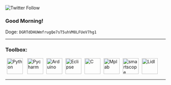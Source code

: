 ![Twitter Follow](https://img.shields.io/twitter/follow/carrot_888?color=orange&style=flat-square)
### Good Morning!

Doge: <code>DGRTdDHUWmfrugQe7sT5uhVM8LFUeV7hg1</code>

---

### Toolbox:

<img src="https://seeklogo.com/images/P/python-logo-A32636CAA3-seeklogo.com.png" alt="Python" width="50" height="50" hspace="5"/> <img src="https://seeklogo.com/images/P/pycharm-logo-51B1427388-seeklogo.com.png" alt="Pycharm" width="50" height="50" hspace="5"/><img src="https://seeklogo.com/images/A/arduino-logo-BC7CBC1DAA-seeklogo.com.png" alt="Arduino" width="50" height="50" hspace="5"/><img src="https://seeklogo.com/images/E/eclipse-logo-85FE4BEA34-seeklogo.com.png" alt="Eclipse" width="50" height="50" hspace="5"/><img src="https://seeklogo.com/images/C/c-programming-language-logo-9B32D017B1-seeklogo.com.png" alt="C" width="50" height="50" hspace="5"/><img src="https://seeklogo.com/images/M/mplab-x-ide-logo-B1D898D52B-seeklogo.com.png" alt="Mplab" width="50" height="50" hspace="5"/><img src="https://lh3.ggpht.com/yH_4WDj6JAa22hmW7vkjD4d5POi_W_jYQ5usLbVVgFZLwZSlUI7ZRLwE-_sL9uRBfw=w220" alt="smartscope" width="50" height="50" hspace="5"/><img src="https://cdn.worldvectorlogo.com/logos/lidl.svg" alt="Lidl" width="50" height="50" hspace="5"/>

---
